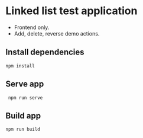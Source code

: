 # Linked list test application

- Frontend only.
- Add, delete, reverse demo actions.

## Install dependencies

```shell
npm install
```

## Serve app

```shell
 npm run serve
```

## Build app

```shell
npm run build

```
